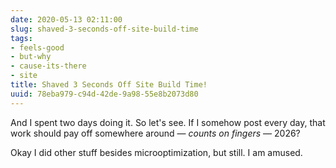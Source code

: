 ```yaml
---
date: 2020-05-13 02:11:00
slug: shaved-3-seconds-off-site-build-time
tags:
- feels-good
- but-why
- cause-its-there
- site
title: Shaved 3 Seconds Off Site Build Time!
uuid: 78eba979-c94d-42de-9a98-55e8b2073d80
---
```


And I spent two days doing it.
So let's see.
If I somehow post every day, that work should pay off somewhere around — *counts on fingers* — 2026?

Okay I did other stuff besides microoptimization, but still.
I am amused.